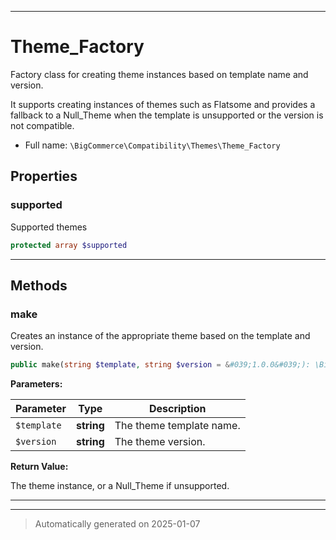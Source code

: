 ***

# Theme_Factory

Factory class for creating theme instances based on template name and version.

It supports creating instances of themes such as Flatsome and provides a fallback to a Null_Theme
when the template is unsupported or the version is not compatible.

* Full name: `\BigCommerce\Compatibility\Themes\Theme_Factory`



## Properties


### supported

Supported themes

```php
protected array $supported
```







***

## Methods


### make

Creates an instance of the appropriate theme based on the template and version.

```php
public make(string $template, string $version = &#039;1.0.0&#039;): \BigCommerce\Compatibility\Themes\BigCommerce\Compatibility\Themes\Theme
```








**Parameters:**

| Parameter | Type | Description |
|-----------|------|-------------|
| `$template` | **string** | The theme template name. |
| `$version` | **string** | The theme version. |


**Return Value:**

The theme instance, or a Null_Theme if unsupported.




***


***
> Automatically generated on 2025-01-07

